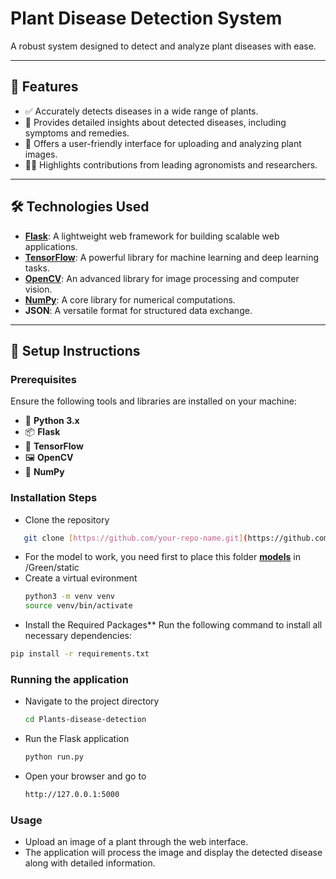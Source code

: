 # Plant Disease Detection System

A robust system designed to detect and analyze plant diseases with ease.

---

## 🌟 **Features**
- ✅ Accurately detects diseases in a wide range of plants.
- 📖 Provides detailed insights about detected diseases, including symptoms and remedies.
- 🌱 Offers a user-friendly interface for uploading and analyzing plant images.
- 👩‍🌾 Highlights contributions from leading agronomists and researchers.

---

## 🛠 **Technologies Used**
- **[Flask](https://flask.palletsprojects.com/)**: A lightweight web framework for building scalable web applications.
- **[TensorFlow](https://www.tensorflow.org/)**: A powerful library for machine learning and deep learning tasks.
- **[OpenCV](https://opencv.org/)**: An advanced library for image processing and computer vision.
- **[NumPy](https://numpy.org/)**: A core library for numerical computations.
- **JSON**: A versatile format for structured data exchange.

---

## 🚀 **Setup Instructions**

### **Prerequisites**
Ensure the following tools and libraries are installed on your machine:
- 🐍 **Python 3.x**
- 📦 **Flask**
- 🤖 **TensorFlow**
- 🖼 **OpenCV**
- 🔢 **NumPy**

### **Installation Steps**
- Clone the repository
```bash
   git clone [https://github.com/your-repo-name.git](https://github.com/IDRISSELWAANABI/Plants-disease-detection.git)
````
- For the model to work, you need first to place this folder **[models](https://drive.google.com/drive/folders/1-Za5nieJ0fxrkLlvul18skvTfdV0JcKF?usp=sharing)** in /Green/static
- Create a virtual evironment
  ```bash
  python3 -m venv venv
  source venv/bin/activate
  ````
- Install the Required Packages**
Run the following command to install all necessary dependencies:
```bash
pip install -r requirements.txt
````

### **Running the application**
- Navigate to the project directory
  ````bash
  cd Plants-disease-detection
  ````
- Run the Flask application
    ````bash
  python run.py
  `````
- Open your browser and go to
  ```bash
  http://127.0.0.1:5000

### **Usage**

  - Upload an image of a plant through the web interface.
  - The application will process the image and display the detected disease along with detailed information.


  



